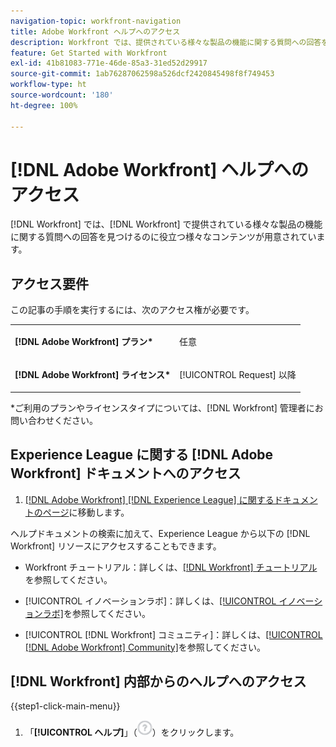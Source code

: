 ```yaml
---
navigation-topic: workfront-navigation
title: Adobe Workfront ヘルプへのアクセス
description: Workfront では、提供されている様々な製品の機能に関する質問への回答を見つけるのに役立つ様々なコンテンツが用意されています。
feature: Get Started with Workfront
exl-id: 41b81083-771e-46de-85a3-31ed52d29917
source-git-commit: 1ab76287062598a526dcf2420845498f8f749453
workflow-type: ht
source-wordcount: '180'
ht-degree: 100%

---
```


# [!DNL Adobe Workfront] ヘルプへのアクセス

[!DNL Workfront] では、[!DNL Workfront] で提供されている様々な製品の機能に関する質問への回答を見つけるのに役立つ様々なコンテンツが用意されています。

## アクセス要件

この記事の手順を実行するには、次のアクセス権が必要です。

<table style="table-layout:auto"> 
 <col> 
 </col> 
 <col> 
 </col> 
 <tbody> 
  <tr> 
   <td role="rowheader"><strong>[!DNL Adobe Workfront] プラン*</strong></td> 
   <td> <p>任意</p> </td> 
  </tr> 
  <tr> 
   <td role="rowheader"><strong>[!DNL Adobe Workfront] ライセンス*</strong></td> 
   <td> <p>[!UICONTROL Request] 以降</p> </td> 
  </tr> 
 </tbody> 
</table>

&#42;ご利用のプランやライセンスタイプについては、[!DNL Workfront] 管理者にお問い合わせください。

## Experience League に関する [!DNL Adobe Workfront] ドキュメントへのアクセス

1. [[!DNL Adobe Workfront]  [!DNL Experience League] に関するドキュメントのページ](https://experienceleague.adobe.com/docs/workfront/using/home.html?lang=ja)に移動します。

ヘルプドキュメントの検索に加えて、Experience League から以下の [!DNL Workfront] リソースにアクセスすることもできます。

* Workfront チュートリアル：詳しくは、[[!DNL Workfront] チュートリアル](https://experienceleague.adobe.com/docs/workfront-learn/tutorials-workfront/home.html?lang=ja)を参照してください。

* [!UICONTROL イノベーションラボ]：詳しくは、[[!UICONTROL イノベーションラボ]](https://experienceleaguecommunities.adobe.com/t5/workfront-ideas/idb-p/workfront-ideas?profile.language=ja)を参照してください。
* [!UICONTROL [!DNL Workfront] コミュニティ]：詳しくは、[[!UICONTROL [!DNL Adobe Workfront] Community]](https://experienceleaguecommunities.adobe.com/t5/workfront/ct-p/workfront?profile.language=ja)を参照してください。

## [!DNL Workfront] 内部からのヘルプへのアクセス

{{step1-click-main-menu}}

1. 「**[!UICONTROL ヘルプ]**」（![ヘルプアイコン](assets/help-icon.png)）をクリックします。
